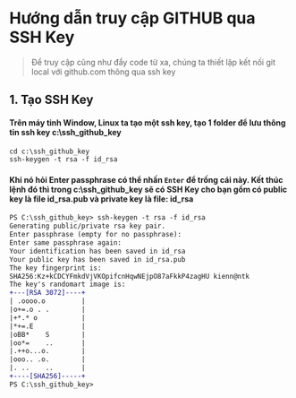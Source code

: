 # Hướng dẫn truy cập GITHUB qua SSH Key

> Để truy cập cũng như đẩy code từ xa, chúng ta thiết lập kết nối git local với github.com thông qua ssh key

## 1. Tạo SSH Key
#### Trên máy tinh Window, Linux ta tạo một ssh key, tạo 1 folder để lưu thông tin ssh key c:\ssh_github_key

```diff
cd c:\ssh_github_key
ssh-keygen -t rsa -f id_rsa
```
#### Khi nó hỏi Enter passphrase có thể nhấn `Enter` để trống cái này. Kết thúc lệnh đó thì trong c:\ssh_github_key sẽ có SSH Key cho bạn gồm có public key là file id_rsa.pub và private key là file: id_rsa

```diff
PS C:\ssh_github_key> ssh-keygen -t rsa -f id_rsa
Generating public/private rsa key pair.
Enter passphrase (empty for no passphrase):
Enter same passphrase again:
Your identification has been saved in id_rsa
Your public key has been saved in id_rsa.pub
The key fingerprint is:
SHA256:Kz+kCDCYFmkdVjVKOpifcnHqwNEjpO87aFkkP4zagHU kienn@ntk
The key's randomart image is:
+---[RSA 3072]----+
| .oooo.o         |
|o+=.o . .        |
|+*.* o           |
|*+=.E            |
|oBB*    S        |
|oo*=    ..       |
|.++o...o.        |
|ooo.. .o.        |
|. ..    ..       |
+----[SHA256]-----+
PS C:\ssh_github_key>
```

